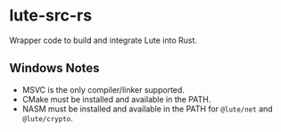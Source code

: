 # lute-src-rs

Wrapper code to build and integrate Lute into Rust.

## Windows Notes

- MSVC is the only compiler/linker supported.
- CMake must be installed and available in the PATH.
- NASM must be installed and available in the PATH for ``@lute/net`` and ``@lute/crypto``.